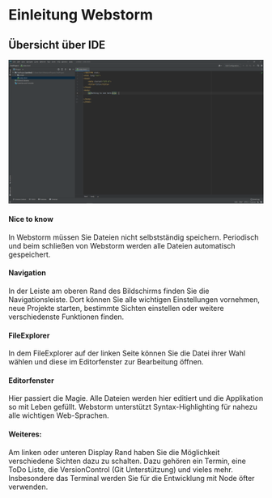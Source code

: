 # Einleitung Webstorm

## Übersicht über IDE

![img.png](img/webstorm.png)

#### Nice to know

In Webstorm müssen Sie Dateien nicht selbstständig speichern. Periodisch und beim schließen von Webstorm werden alle Dateien automatisch gespeichert.

#### Navigation

In der Leiste am oberen Rand des Bildschirms finden Sie die Navigationsleiste. Dort können Sie alle wichtigen Einstellungen vornehmen, neue Projekte starten, bestimmte Sichten einstellen oder weitere verschiedenste Funktionen finden.

#### FileExplorer
In dem FileExplorer auf der linken Seite können Sie die Datei ihrer Wahl wählen und diese im Editorfenster zur Bearbeitung öffnen.

#### Editorfenster
Hier passiert die Magie. Alle Dateien werden hier editiert und die Applikation so mit Leben gefüllt. Webstorm unterstützt Syntax-Highlighting für nahezu alle wichtigen Web-Sprachen.

#### Weiteres: 
Am linken oder unteren Display Rand haben Sie die Möglichkeit verschiedene Sichten dazu zu schalten. Dazu gehören ein Termin, eine ToDo Liste, die VersionControl (Git Unterstützung) und vieles mehr.
Insbesondere das Terminal werden Sie für die Entwicklung mit Node öfter verwenden.

